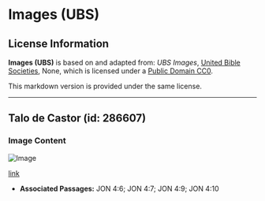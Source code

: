 # Images (UBS)

## License Information

**Images (UBS)** is based on and adapted from: _UBS Images_, [United Bible Societies](https://unitedbiblesocieties.org/), None, which is licensed under a [Public Domain CC0](https://creativecommons.org/public-domain/cc0/).

This markdown version is provided under the same license.



--------------------------------

## Talo de Castor (id: 286607)

### Image Content

![Image](https://cdn.aquifer.bible/aquifer-content/resources/Media/WEB-0116_castor_stalk.jpg)

[link](https://cdn.aquifer.bible/aquifer-content/resources/Media/WEB-0116_castor_stalk.jpg)

* **Associated Passages:** JON 4:6; JON 4:7; JON 4:9; JON 4:10

